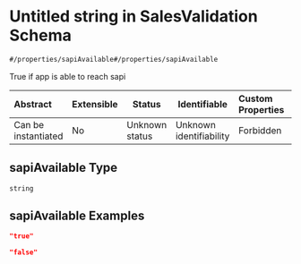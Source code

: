 # Untitled string in SalesValidation Schema

```txt
#/properties/sapiAvailable#/properties/sapiAvailable
```

True if app is able to reach sapi


| Abstract            | Extensible | Status         | Identifiable            | Custom Properties | Additional Properties | Access Restrictions | Defined In                                                                                                  |
| :------------------ | ---------- | -------------- | ----------------------- | :---------------- | --------------------- | ------------------- | ----------------------------------------------------------------------------------------------------------- |
| Can be instantiated | No         | Unknown status | Unknown identifiability | Forbidden         | Allowed               | none                | [sales-validation.json\*](../../schema/proprietary-extensions/sales-validation.json "open original schema") |

## sapiAvailable Type

`string`

## sapiAvailable Examples

```json
"true"
```

```json
"false"
```
